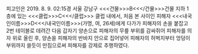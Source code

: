 피고인은 2019. 8. 9. 02:15경 서울 강남구 <<<건물>>>B<<</건물>>>건물 지하 1층에 있는 <<<클럽>>>C<<</클럽>>> 클럽 내에서, 처음 본 사이인 피해자 <<<내국인이름>>>D<<</내국인이름>>>(가명, 여, 26세)에게 다가가 피해자의 손을 붙잡고 2번 테이블로 데려간 다음 갑자기 양손으로 피해자의 무릎 부위를 감싸쥐어 피해자를 의자 위로 올린 후, 양손을 피해자의 반바지 안으로 집어넣어 피해자의 허벅지부터 엉덩이 부위까지 쓸듯이 만짐으로써 피해자를 강제로 추행하였다.
